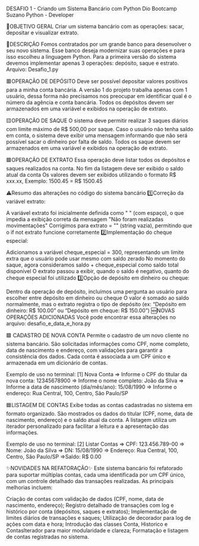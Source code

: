 DESAFIO 1 - Criando um Sistema Bancário com Python
Dio Bootcamp Suzano Python - Developer

🎯OBJETIVO GERAL
Criar um sistema bancário com as operações: sacar, depositar e visualizar extrato.

📝DESCRIÇÃO
Fomos contratados por um grande banco para desenvolver o seu novo sistema. Esse banco deseja modernizar suas operações e para isso escolheu a linguagem Python. Para a primeira versão do sistema devemos implementar apenas 3 operações: depósito, saque e estrato. Arquivo: Desafio_1.py

🟥OPERAÇÃO DE DEPÓSITO
Deve ser possível depositar valores positivos para a minha conta bancária. A versão 1 do projeto trabalha apenas com 1 usuário, dessa forma não precisamos nos preocupar em identificar qual é o número da agência e conta bancária. Todos os depósitos devem ser armazenados em uma variável e exibidos na operação de extrato.

🟨OPERAÇÃO DE SAQUE
O sistema deve permitir realizar 3 saques diários com limite máximo de R$ 500,00 por saque. Caso o usuário não tenha saldo em conta, o sistema deve exibir uma mensagem informando que não será possível sacar o dinheiro por falta de saldo. Todos os saque devem ser armazenados em uma variável e exibidos na operação de extrato.

🟪OPERAÇÃO DE EXTRATO
Essa operação deve listar todos os depósitos e saques realizados na conta. No fim da listagem deve ser exibido o saldo atual da conta Os valores devem ser exibidos utilizando o formato R$ xxx.xx, Exemplo: 1500.45 = R$ 1500.45

⚠️Resumo das alterações no código do sistema bancário
1️⃣Correção da variável extrato:

A variável extrato foi inicialmente definida como " " (com espaço), o que impedia a exibição correta da mensagem "Não foram realizadas movimentações"
Corrigimos para extrato = "" (string vazia), permitindo que o if not extrato funcione corretamente
2️⃣Implementação do cheque especial:

Adicionamos a variável cheque_especial = 300, representando um limite extra que o usuário pode usar mesmo com saldo zerado
No momento do saque, agora consideramos saldo + cheque_especial como saldo total disponível
O extrato passou a exibir, quando o saldo é negativo, quanto do cheque especial foi utilizado
3️⃣Opção de depósito em dinheiro ou cheque:

Dentro da operação de depósito, incluímos uma pergunta ao usuário para escolher entre depósito em dinheiro ou cheque
O valor é somado ao saldo normalmente, mas o extrato registra o tipo de depósito (ex: “Depósito em dinheiro: R$ 100.00” ou “Depósito em cheque: R$ 150.00”)
🆕NOVAS OPERAÇÕES ADICIONADAS
Você pode encontrar essa alterações no arquivo: desafio_e_data_e_hora.py

🟩 CADASTRO DE NOVA CONTA
Permite o cadastro de um novo cliente no sistema bancário. São solicitadas informações como CPF, nome completo, data de nascimento e endereço, com validações para garantir a consistência dos dados. Cada conta é associada a um CPF único e armazenada em um dicionário de contas.

Exemplo de uso no terminal: 
[1] Nova Conta 
=> Informe o CPF do titular da nova conta: 12345678900 
=> Informe o nome completo: João da Silva 
=> Informe a data de nascimento (dia/mês/ano): 15/08/1990 
=> Informe o endereço: Rua Central, 100, Centro, São Paulo/SP

🟦LISTAGEM DE CONTAS
Exibe todas as contas cadastradas no sistema em formato organizado. São mostrados os dados do titular (CPF, nome, data de nascimento, endereço) e o saldo atual da conta. A listagem utiliza um iterador personalizado para facilitar a leitura e a apresentação das informações.

Exemplo de uso no terminal: 
[2] Listar Contas 
=> CPF: 123.456.789-00 
=> Nome: João da Silva 
=> DN: 15/08/1990 
=> Endereço: Rua Central, 100, Centro, São Paulo/SP 
=>Saldo: R$ 0.00

✨NOVIDADES NA REFATORAÇÃO✨
Este sistema bancário foi refatorado para suportar múltiplas contas, cada uma identificada por um CPF único, com um controle detalhado das transações realizadas. As principais melhorias incluem:

Criação de contas com validação de dados (CPF, nome, data de nascimento, endereço);
Registro detalhado de transações com log e histórico por conta (depósitos, saques e extratos);
Implementação de limites diários de transações e saques;
Utilização de decorador para log de ações com data e hora;
Introdução das classes Conta, Historico e ContasIterador para maior modularidade e clareza;
Formatação e listagem de contas registradas no sistema.
